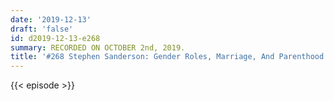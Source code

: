 ```yaml
---
date: '2019-12-13'
draft: 'false'
id: d2019-12-13-e268
summary: RECORDED ON OCTOBER 2nd, 2019.
title: '#268 Stephen Sanderson: Gender Roles, Marriage, And Parenthood Across Societies'
---
```

{{< episode >}}
